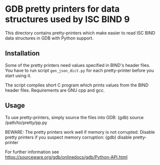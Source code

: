 GDB pretty printers for data structures used by ISC BIND 9 
==========================================================
This directory contains pretty-printers which make easier to read
ISC BIND data structures in GDB with Python support.

Installation
------------
Some of the pretty printers need values specified in BIND's header files.
You have to run script `gen_json_dict.py` for each pretty-printer
before you start using it.

The script compiles short C program which prints values from the BIND header
files. Requirements are GNU cpp and gcc.

Usage
-----
To use pretty-printers, simply source the files into GDB:
(gdb) source /path/to/pretty/pp.py

BEWARE:
The pretty printers work well if memory is not corrupted.
Disable pretty printers if you suspect memory corruption:
(gdb) disable pretty-printer

For further information see
https://sourceware.org/gdb/onlinedocs/gdb/Python-API.html
